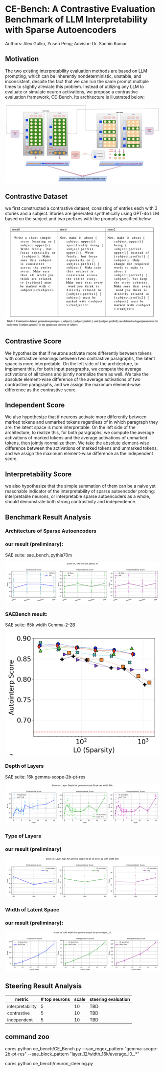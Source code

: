 # CE-Bench: A Contrastive Evaluation Benchmark of LLM Interpretability with Sparse Autoencoders

Authors: Alex Gulko, Yusen Peng; Advisor: Dr. Sachin Kumar

## Motivation
The two existing interpretability evaluation methods are based on LLM prompting, which can be inherently nondeterministic, unstable, and inconsistent, despite the fact that we can run the same prompt multiple times to slightly alleviate this problem. Instead of utilizing any LLM to evaluate or simulate neuron activations, we propose a contrastive evaluation framework, CE-Bench. Its architecture is illustrated below:

![alt text](docs/CE_Bench.png)

## Contrastive Dataset
we first constructed a contrastive dataset, consisting of entries each with 3 stories and a subject. Stories are generated synthetically using GPT-4o LLM based on the subject and two prefixes with the prompts specified below.

![alt text](docs/contrastive_dataset.png)

## Contrastive Score
We hypothesize that if neurons activate more differently between tokens with contrastive meanings between two contrastive paragraphs, the latent space is more interpretable. On the left side of the architecture, to implement this, for both input paragraphs, we compute the average activations of all tokens and jointly normalize them as well. We take the absolute element-wise difference of the average activations of two contrastive paragraphs, and we assign the maximum element-wise difference as the contrastive score.

## Independent Score
We also hypothesize that if neurons activate more differently between marked tokens and unmarked tokens regardless of in which paragraph they are, the latent space is more interpretable. On the left side of the architecture, to realize this, for both paragraphs, we compute the average activations of marked tokens and the average activations of unmarked tokens, then jointly normalize them. We take the absolute element-wise difference between the activations of marked tokens and unmarked tokens, and we assign the maximum element-wise difference as the independent score.

## Interpretability Score
we also hypothesize that the simple summation of them can be a naive yet reasonable indicator of the interpretability of sparse autoencoder probing: interpretable neurons, or interpretable sparse autoencoders as a whole, should demonstrate both strong contrastivity and independence.

## Benchmark Result Analysis

### Architecture of Sparse Autoencoders

### our result (preliminary):

SAE suite: sae_bench_pythia70m

![sae](figures/sae_analysis_sae_bench_pythia70m_sweep_4.png)

### SAEBench result:

SAE suite: 65k width Gemma-2-2B

![alt text](docs/SAEBench_sae_cmp.png)

### Depth of Layers

SAE suite: 16k gemma-scope-2b-pt-res

![depth](figures/depth_analysis_gemma-scope-2b-pt-res_16k.png)

### Type of Layers

### our result (preliminary)

![layer type](figures/layer_type_analysis_gemma-scope-2b-pt-_layer_12_16k.png)

### Width of Latent Space

### our result (preliminary):

![width](figures/width_analysis_gemma-scope-2b-pt-res_layer_12.png)

## Steering Result Analysis


| metric | # top neurons | scale | steering evaluation |
| ------ | ---------- | ---- | ---------------- |
| interpretability | 5 | 10 | TBD |
| contrastive | 5 | 10 | TBD |
| independent | 5 | 10 | TBD |



## command zoo

cores python ce_bench/CE_Bench.py --sae_regex_pattern "gemma-scope-2b-pt-res" --sae_block_pattern "layer_12/width_16k/average_l0_.*"

cores python ce_bench/neuron_steering.py
